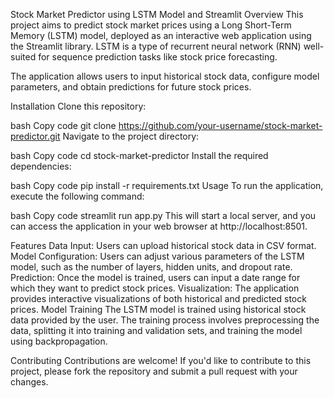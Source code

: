 Stock Market Predictor using LSTM Model and Streamlit
Overview
This project aims to predict stock market prices using a Long Short-Term Memory (LSTM) model, deployed as an interactive web application using the Streamlit library. LSTM is a type of recurrent neural network (RNN) well-suited for sequence prediction tasks like stock price forecasting.

The application allows users to input historical stock data, configure model parameters, and obtain predictions for future stock prices.

Installation
Clone this repository:

bash
Copy code
git clone https://github.com/your-username/stock-market-predictor.git
Navigate to the project directory:

bash
Copy code
cd stock-market-predictor
Install the required dependencies:

bash
Copy code
pip install -r requirements.txt
Usage
To run the application, execute the following command:

bash
Copy code
streamlit run app.py
This will start a local server, and you can access the application in your web browser at http://localhost:8501.

Features
Data Input: Users can upload historical stock data in CSV format.
Model Configuration: Users can adjust various parameters of the LSTM model, such as the number of layers, hidden units, and dropout rate.
Prediction: Once the model is trained, users can input a date range for which they want to predict stock prices.
Visualization: The application provides interactive visualizations of both historical and predicted stock prices.
Model Training
The LSTM model is trained using historical stock data provided by the user. The training process involves preprocessing the data, splitting it into training and validation sets, and training the model using backpropagation.

Contributing
Contributions are welcome! If you'd like to contribute to this project, please fork the repository and submit a pull request with your changes.


